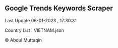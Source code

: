

## Google Trends Keywords Scraper 
 
Last Update 06-01-2023 , 17:30:31

Country List :
VIETNAM.json



© Abdul Muttaqin 
